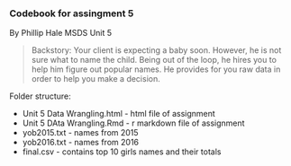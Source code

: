 ### Codebook for assingment 5
By Phillip Hale
MSDS Unit 5

>Backstory: Your client is expecting a baby soon.  However, he is not sure what to name the child.  Being out of the loop, he hires you to help him figure out popular names.  He provides for you raw data in order to help you make a decision.

Folder structure:
- Unit 5 Data Wrangling.html - html file of assignment
- Unit 5 DAta Wrangling.Rmd - r markdown file of assignment
- yob2015.txt - names from 2015
- yob2016.txt - names from 2016
- final.csv - contains top 10 girls names and their totals